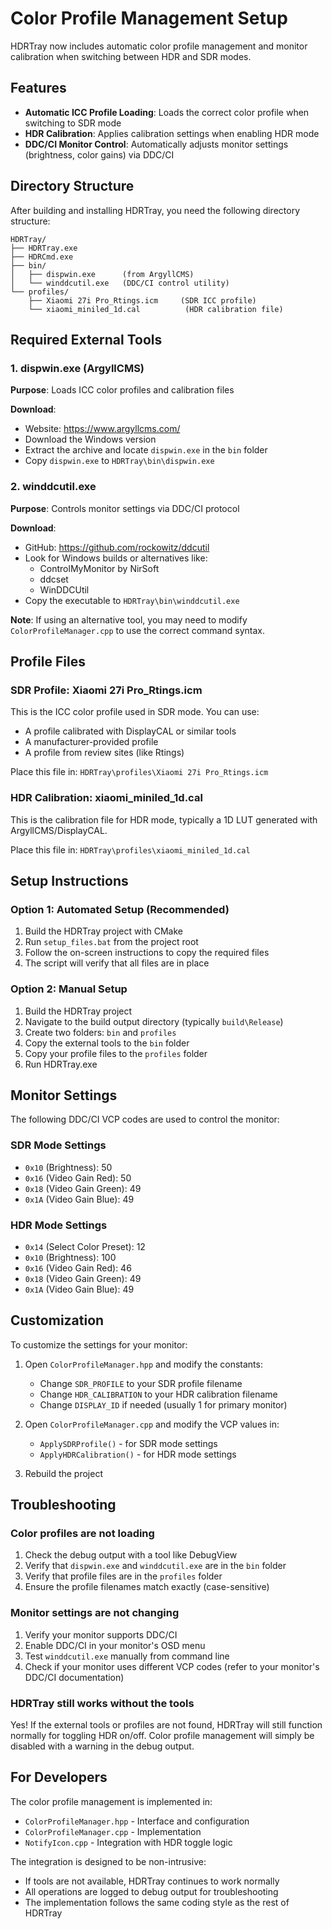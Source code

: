 # Color Profile Management Setup

HDRTray now includes automatic color profile management and monitor calibration when switching between HDR and SDR modes.

## Features

- **Automatic ICC Profile Loading**: Loads the correct color profile when switching to SDR mode
- **HDR Calibration**: Applies calibration settings when enabling HDR mode
- **DDC/CI Monitor Control**: Automatically adjusts monitor settings (brightness, color gains) via DDC/CI

## Directory Structure

After building and installing HDRTray, you need the following directory structure:

```
HDRTray/
├── HDRTray.exe
├── HDRCmd.exe
├── bin/
│   ├── dispwin.exe      (from ArgyllCMS)
│   └── winddcutil.exe   (DDC/CI control utility)
└── profiles/
    ├── Xiaomi 27i Pro_Rtings.icm     (SDR ICC profile)
    └── xiaomi_miniled_1d.cal          (HDR calibration file)
```

## Required External Tools

### 1. dispwin.exe (ArgyllCMS)
**Purpose**: Loads ICC color profiles and calibration files

**Download**:
- Website: https://www.argyllcms.com/
- Download the Windows version
- Extract the archive and locate `dispwin.exe` in the `bin` folder
- Copy `dispwin.exe` to `HDRTray\bin\dispwin.exe`

### 2. winddcutil.exe
**Purpose**: Controls monitor settings via DDC/CI protocol

**Download**:
- GitHub: https://github.com/rockowitz/ddcutil
- Look for Windows builds or alternatives like:
  - ControlMyMonitor by NirSoft
  - ddcset
  - WinDDCUtil
- Copy the executable to `HDRTray\bin\winddcutil.exe`

**Note**: If using an alternative tool, you may need to modify `ColorProfileManager.cpp` to use the correct command syntax.

## Profile Files

### SDR Profile: Xiaomi 27i Pro_Rtings.icm
This is the ICC color profile used in SDR mode. You can use:
- A profile calibrated with DisplayCAL or similar tools
- A manufacturer-provided profile
- A profile from review sites (like Rtings)

Place this file in: `HDRTray\profiles\Xiaomi 27i Pro_Rtings.icm`

### HDR Calibration: xiaomi_miniled_1d.cal
This is the calibration file for HDR mode, typically a 1D LUT generated with ArgyllCMS/DisplayCAL.

Place this file in: `HDRTray\profiles\xiaomi_miniled_1d.cal`

## Setup Instructions

### Option 1: Automated Setup (Recommended)

1. Build the HDRTray project with CMake
2. Run `setup_files.bat` from the project root
3. Follow the on-screen instructions to copy the required files
4. The script will verify that all files are in place

### Option 2: Manual Setup

1. Build the HDRTray project
2. Navigate to the build output directory (typically `build\Release`)
3. Create two folders: `bin` and `profiles`
4. Copy the external tools to the `bin` folder
5. Copy your profile files to the `profiles` folder
6. Run HDRTray.exe

## Monitor Settings

The following DDC/CI VCP codes are used to control the monitor:

### SDR Mode Settings
- `0x10` (Brightness): 50
- `0x16` (Video Gain Red): 50
- `0x18` (Video Gain Green): 49
- `0x1A` (Video Gain Blue): 49

### HDR Mode Settings
- `0x14` (Select Color Preset): 12
- `0x10` (Brightness): 100
- `0x16` (Video Gain Red): 46
- `0x18` (Video Gain Green): 49
- `0x1A` (Video Gain Blue): 49

## Customization

To customize the settings for your monitor:

1. Open `ColorProfileManager.hpp` and modify the constants:
   - Change `SDR_PROFILE` to your SDR profile filename
   - Change `HDR_CALIBRATION` to your HDR calibration filename
   - Change `DISPLAY_ID` if needed (usually 1 for primary monitor)

2. Open `ColorProfileManager.cpp` and modify the VCP values in:
   - `ApplySDRProfile()` - for SDR mode settings
   - `ApplyHDRCalibration()` - for HDR mode settings

3. Rebuild the project

## Troubleshooting

### Color profiles are not loading

1. Check the debug output with a tool like DebugView
2. Verify that `dispwin.exe` and `winddcutil.exe` are in the `bin` folder
3. Verify that profile files are in the `profiles` folder
4. Ensure the profile filenames match exactly (case-sensitive)

### Monitor settings are not changing

1. Verify your monitor supports DDC/CI
2. Enable DDC/CI in your monitor's OSD menu
3. Test `winddcutil.exe` manually from command line
4. Check if your monitor uses different VCP codes (refer to your monitor's DDC/CI documentation)

### HDRTray still works without the tools

Yes! If the external tools or profiles are not found, HDRTray will still function normally for toggling HDR on/off. Color profile management will simply be disabled with a warning in the debug output.

## For Developers

The color profile management is implemented in:
- `ColorProfileManager.hpp` - Interface and configuration
- `ColorProfileManager.cpp` - Implementation
- `NotifyIcon.cpp` - Integration with HDR toggle logic

The integration is designed to be non-intrusive:
- If tools are not available, HDRTray continues to work normally
- All operations are logged to debug output for troubleshooting
- The implementation follows the same coding style as the rest of HDRTray
